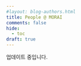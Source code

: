 ```yaml
---
#layout: blog-authors.html
title: People @ MORAI
comments: false
hide:
  - toc
draft: true
---
```


업데이트 중입니다.

